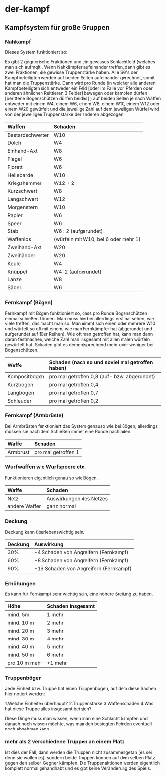 # der-kampf

## Kampfsystem für große Gruppen

### Nahkampf

Dieses System funktioniert so:

Es gibt 2 gegnerische Fraktionen und ein gewisses Schlachtfeld \(welches man sich aufmqlt\). Wenn Nahkämpfer aufeinander treffen, dann gibt es zwei Fraktionen, die gewisse Truppenstärke haben. Alle SG's der Kampfbeteiligten werden auf beiden Seiten aufeinander gerechnet, somit hat man die Truppenstärke. Dann wird pro Runde \(in welcher alle anderen Kampfbeteiligten sich entweder ein Feld \[oder im Falle von Pferden oder anderen ähnlichen Reittieren 3 Felder\] bewegen oder kämpfen dürfen \[berittene Bogenschützen dürfen beides\] \) auf beiden Seiten je nach Waffen entweder mit einem W4, einem W6, einem W8, einem W10, einem W12 oder einem W20 gewürfelt und die jeweilige Zahl auf dem jeweiligen Würfel wird von der jeweiligen Truppenstärke der anderen abgezogen.

| Waffen | Schaden |
| :--- | :--- |
| Bastardschwerter | W10 |
| Dolch | W4 |
| Einhand-Axt | W8 |
| Flegel | W6 |
| Florett | W6 |
| Hellebarde | W10 |
| Kriegshammer | W12 + 2 |
| Kurzschwert | W8 |
| Langschwert | W12 |
| Morgenstern | W10 |
| Rapier | W6 |
| Speer | W6 |
| Stab | W6 : 2 \(aufgerundet\) |
| Waffenlos | \(würfeln mit W10, bei 6 oder mehr 1\) |
| Zweihand-Axt | W20 |
| Zweihänder | W20 |
| Keule | W4 |
| Knüppel | W4 :2 \(aufgerundet\) |
| Lanze | W8 |
| Säbel | W6 |

### Fernkampf \(Bögen\)

Fernkampf mit Bögen funktioniert so, dass pro Runde Bogenschützen einmal schießen können. Man muss hierbei allerdings erstmal sehen, wie viele treffen, das macht man so: Man nimmt sich einen oder mehrere W10 und würfelt so oft mit einem, wie man Fernkämpfer hat \(abgerundet und aufgerundet auf 10er Reihen\). Wie oft man getroffen hat, kann man dann daran festmachen, welche Zahl man insgesamt mit allen malen würfeln gewürfelt hat. Schaden gibt es dementsprechend mehr oder weniger bei Bogenschützen.

| Waffe | Schaden \(nach so und soviel mal getroffen haben\) |
| :--- | :--- |
| Kompositbogen | pro mal getroffen 0,8 \(auf- bzw. abgerundet\) |
| Kurzbogen | pro mal getroffen 0,4 |
| Langbogen | pro mal getroffen 0,7 |
| Schleuder | pro mal getroffen 0,2 |

### Fernkampf \(Armbrüste\)

Bei Armbrüsten funktioniert das System genauso wie bei Bögen, allerdings müssen sie nach dem Schießen immer eine Runde nachladen.

| Waffe | Schaden |
| :--- | :--- |
| Armbrust | pro mal getroffen 1 |

### Wurfwaffen wie Wurfspeere etc.

Funktionieren eigentlich genau so wie Bögen.

| Waffe | Schaden |
| :--- | :--- |
| Netz | Auswirkungen des Netzes |
| andere Waffen | ganz normal |

### Deckung

Deckung kann überlebenswichtig sein.

| Deckung | Auswirkung |
| :--- | :--- |
| 30% | -4 Schaden von Angreifern \(Fernkampf\) |
| 60% | -8 Schaden von Angreifern \(Fernkampf\) |
| 90% | -16 Schaden von Angreifern \(Fernkampf\) |

### Erhöhungen

Es kann für Fernkampf sehr wichtig sein, eine höhere Stellung zu haben.

| Höhe | Schaden insgesamt |
| :--- | :--- |
| mind. 5m | 1 mehr |
| mind. 10 m | 2 mehr |
| mind. 20 m | 3 mehr |
| mind. 30 m | 4 mehr |
| mind. 40 m | 5 mehr |
| mind. 50 m | 6 mehr |
| pro 10 m mehr | +1 mehr |

### Truppenbögen

Jede Einheit bzw. Truppe hat einen Truppenbogen, auf dem diese Sachen hier notiert werden:

1.Welche Einheiten überhaupt? 2.Truppenstärke 3.Waffenschaden 4.Was hat diese Truppe alles insgesamt bei sich?

Diese Dinge muss man wissen, wenn man eine Schlacht kämpfen und danach noch wissen möchte, was man den besiegten Feinden eventuell noch abnehmen kann.

### mehr als 2 verschiedene Truppen an einem Platz

Ist dies der Fall, dann werden die Truppen nicht zusammengetan \[es sei denn sie wollen es\], sondern beide Truppen können auf dem selben Platz gegen den selben Gegner kämpfen. Die Truppenaktionen werden eigentlich komplett normal gehandhabt und es gibt keine Veränderung des Spiels.
